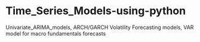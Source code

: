 # Time_Series_Models-using-python
Univariate_ARIMA_models, ARCH/GARCH Volatility Forecasting models, VAR model for macro fundamentals forecasts
